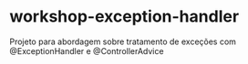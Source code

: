 # workshop-exception-handler
Projeto para abordagem sobre tratamento de exceções com @ExceptionHandler e @ControllerAdvice
